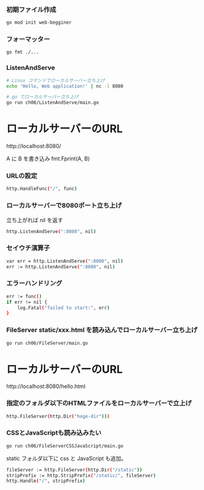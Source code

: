 ### 初期ファイル作成
```sh
go mod init web-begginer
```

### フォーマッター
```sh
go fmt ./...
```

### ListenAndServe
```sh
# Linux コマンドでローカルサーバー立ち上げ
echo 'Hello, Web application!' | nc -l 8080

# go でローカルサーバー立ち上げ
go run ch06/ListenAndServe/main.go
```
# ローカルサーバーのURL
http://localhost:8080/

A に B を書き込み
fmt.Fprint(A, B)

### URLの設定
```sh
http.HandleFunc("/", func)
```

### ローカルサーバーで8080ポート立ち上げ

立ち上がれば nil を返す
```sh
http.ListenAndServe(":8080", nil)
```

### セイウチ演算子
```sh
var err = http.ListenAndServe(":8080", nil)
err := http.ListenAndServe(":8080", nil)
```

### エラーハンドリング

```sh
err := func()
if err != nil {
    log.Fatal("failed to start:", err)
}
```

### FileServer static/xxx.html を読み込んでローカルサーバー立ち上げ

```sh
go run ch06/FileServer/main.go
```
# ローカルサーバーのURL
http://localhost:8080/hello.html

### 指定のフォルダ以下のHTMLファイルをローカルサーバーで立上げ

```sh
http.FileServer(http.Dir("hoge-dir")))
```

### CSSとJavaScriptも読み込みたい
```sh
go run ch06/FileServerCSSJavaScript/main.go
```

static フォルダ以下に css と JavaScript も追加。
```sh
fileServer := http.FileServer(http.Dir("/static"))
stripPrefix := http.StripPrefix("/static/", fileServer)
http.Handle("/", stripPrefix)
```

